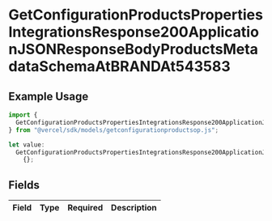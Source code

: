 # GetConfigurationProductsPropertiesIntegrationsResponse200ApplicationJSONResponseBodyProductsMetadataSchemaAtBRANDAt543583

## Example Usage

```typescript
import {
  GetConfigurationProductsPropertiesIntegrationsResponse200ApplicationJSONResponseBodyProductsMetadataSchemaAtBRANDAt543583,
} from "@vercel/sdk/models/getconfigurationproductsop.js";

let value:
  GetConfigurationProductsPropertiesIntegrationsResponse200ApplicationJSONResponseBodyProductsMetadataSchemaAtBRANDAt543583 =
    {};
```

## Fields

| Field       | Type        | Required    | Description |
| ----------- | ----------- | ----------- | ----------- |
